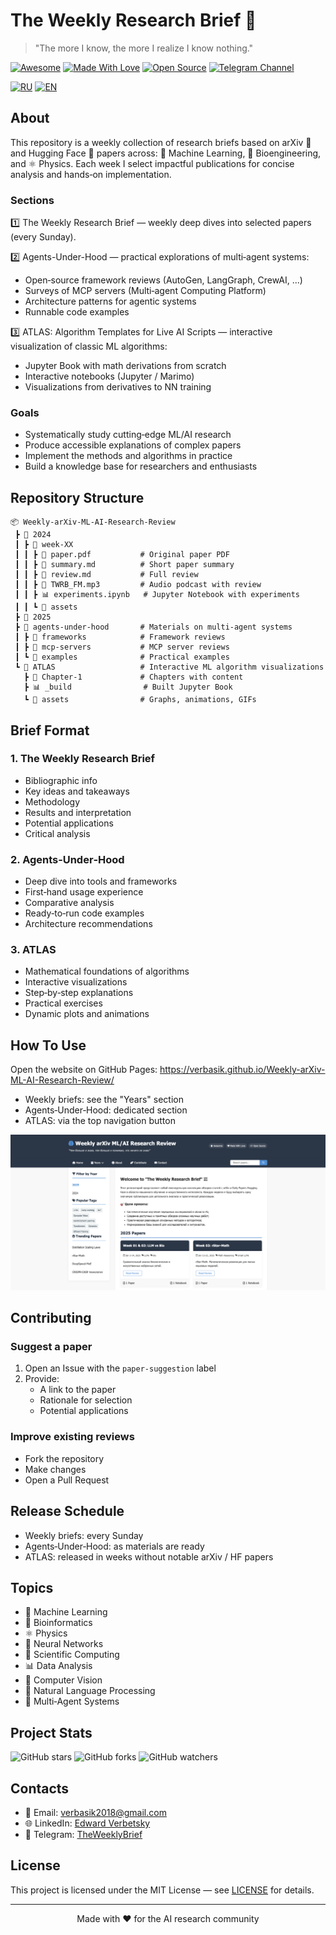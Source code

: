 # The Weekly Research Brief 📰

> "The more I know, the more I realize I know nothing."

[![Awesome](https://cdn.rawgit.com/sindresorhus/awesome/d7305f38d29fed78fa85652e3a63e154dd8e8829/media/badge.svg)](https://github.com/sindresorhus/awesome)
[![Made With Love](https://img.shields.io/badge/Made%20With-Love-orange.svg)](https://github.com/chetanraj/awesome-github-badges)
[![Open Source](https://badges.frapsoft.com/os/v1/open-source.svg?v=103)](https://opensource.org/)
[![Telegram Channel](https://img.shields.io/badge/Telegram-TheWeeklyBrief-blue)](https://t.me/TheWeeklyBrief)

[![RU](https://img.shields.io/badge/lang-RU-blue)](../README.md) [![EN](https://img.shields.io/badge/lang-EN-black)](README-en.md)

## About

This repository is a weekly collection of research briefs based on arXiv 📰 and Hugging Face 🤗 papers across: 🤖 Machine Learning, 🧬 Bioengineering, and ⚛️ Physics. Each week I select impactful publications for concise analysis and hands‑on implementation.

### Sections

1️⃣ The Weekly Research Brief — weekly deep dives into selected papers (every Sunday).

2️⃣ Agents-Under-Hood — practical explorations of multi‑agent systems:
- Open‑source framework reviews (AutoGen, LangGraph, CrewAI, ...)
- Surveys of MCP servers (Multi‑agent Computing Platform)
- Architecture patterns for agentic systems
- Runnable code examples

3️⃣ ATLAS: Algorithm Templates for Live AI Scripts — interactive visualization of classic ML algorithms:
- Jupyter Book with math derivations from scratch
- Interactive notebooks (Jupyter / Marimo)
- Visualizations from derivatives to NN training

### Goals
- Systematically study cutting‑edge ML/AI research
- Produce accessible explanations of complex papers
- Implement the methods and algorithms in practice
- Build a knowledge base for researchers and enthusiasts

## Repository Structure

```
📦 Weekly-arXiv-ML-AI-Research-Review
 ┣ 📂 2024
 ┃ ┣ 📂 week-XX
 ┃ ┃ ┣ 📰 paper.pdf           # Original paper PDF
 ┃ ┃ ┣ 📑 summary.md          # Short paper summary
 ┃ ┃ ┣ 📑 review.md           # Full review
 ┃ ┃ ┣ 📑 TWRB_FM.mp3         # Audio podcast with review
 ┃ ┃ ┣ 📊 experiments.ipynb   # Jupyter Notebook with experiments
 ┃ ┃ ┗ 📁 assets
 ┣ 📂 2025
 ┣ 📂 agents-under-hood       # Materials on multi-agent systems
 ┃ ┣ 📂 frameworks            # Framework reviews
 ┃ ┣ 📂 mcp-servers           # MCP server reviews
 ┃ ┗ 📂 examples              # Practical examples
 ┗ 📂 ATLAS                   # Interactive ML algorithm visualizations
   ┣ 📂 Chapter-1             # Chapters with content
   ┣ 📊 _build                # Built Jupyter Book
   ┗ 📁 assets                # Graphs, animations, GIFs
```

## Brief Format

### 1. The Weekly Research Brief
- Bibliographic info
- Key ideas and takeaways
- Methodology
- Results and interpretation
- Potential applications
- Critical analysis

### 2. Agents‑Under‑Hood
- Deep dive into tools and frameworks
- First‑hand usage experience
- Comparative analysis
- Ready‑to‑run code examples
- Architecture recommendations

### 3. ATLAS
- Mathematical foundations of algorithms
- Interactive visualizations
- Step‑by‑step explanations
- Practical exercises
- Dynamic plots and animations

## How To Use

Open the website on GitHub Pages:
https://verbasik.github.io/Weekly-arXiv-ML-AI-Research-Review/

- Weekly briefs: see the "Years" section
- Agents‑Under‑Hood: dedicated section
- ATLAS: via the top navigation button

![](https://raw.githubusercontent.com/Verbasik/Weekly-arXiv-ML-AI-Research-Review/refs/heads/develop/images/main.png)

## Contributing

### Suggest a paper
1. Open an Issue with the `paper-suggestion` label
2. Provide:
   - A link to the paper
   - Rationale for selection
   - Potential applications

### Improve existing reviews
- Fork the repository
- Make changes
- Open a Pull Request

## Release Schedule

- Weekly briefs: every Sunday
- Agents‑Under‑Hood: as materials are ready
- ATLAS: released in weeks without notable arXiv / HF papers

## Topics

- 🤖 Machine Learning
- 🧬 Bioinformatics
- ⚛️ Physics
- 🧠 Neural Networks
- 🔬 Scientific Computing
- 📊 Data Analysis
- 🎯 Computer Vision
- 💬 Natural Language Processing
- 🤝 Multi‑Agent Systems

## Project Stats

![GitHub stars](https://img.shields.io/github/stars/Verbasik/Weekly-arXiv-ML-AI-Research-Review?style=social)
![GitHub forks](https://img.shields.io/github/forks/Verbasik/Weekly-arXiv-ML-AI-Research-Review?style=social)
![GitHub watchers](https://img.shields.io/github/watchers/Verbasik/Weekly-arXiv-ML-AI-Research-Review?style=social)

## Contacts

- 📧 Email: verbasik2018@gmail.com
- 🌐 LinkedIn: [Edward Verbetsky](https://www.linkedin.com/in/edward-verbetsky)
- 💬 Telegram: [TheWeeklyBrief](https://t.me/TheWeeklyBrief)

## License

This project is licensed under the MIT License — see [LICENSE](../LICENSE) for details.

---

<p align="center">Made with ❤️ for the AI research community</p>

